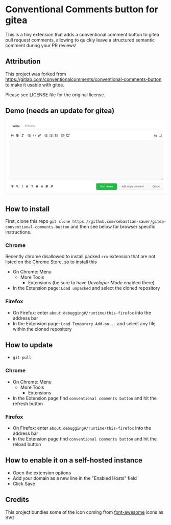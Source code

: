 # Conventional Comments button for gitea

This is a tiny extension that adds a conventional comment button to gitea pull request comments, allowing to quickly leave a structured semantic comment during your PR reviews!

## Attribution

This project was forked from https://gitlab.com/conventionalcomments/conventional-comments-button to make it usable with gitea.

Please see LICENSE file for the original license.

## Demo (needs an update for gitea)

![Demo](demo.gif)

## How to install

First, clone this repo `git clone https://github.com/sebastian-sauer/gitea-conventional-comments-button` and then see below for browser specific instructions.

### Chrome

Recently chrome disallowed to install packed `crx` extension that are not listed on the Chrome Store, so to install this

- On Chrome: Menu
  - More Tools
    - Extensions (be sure to have _Developer Mode_ enabled there)
- In the Extension page: `Load unpacked` and select the cloned repository

### Firefox

- On Firefox: enter `about:debugging#/runtime/this-firefox` into the address bar
- In the Extension page: `Load Temporary Add-on...` and select any file within the cloned repository

## How to update

- `git pull`

### Chrome

- On Chrome: Menu
  - More Tools
    - Extensions
- In the Extension page find `conventional comments button` and hit the refresh button

### Firefox

- On Firefox: enter `about:debugging#/runtime/this-firefox` into the address bar
- In the Extension page find `conventional comments button` and hit the reload button

## How to enable it on a self-hosted instance

- Open the extension options
- Add your domain as a new line in the "Enabled Hosts" field
- Click Save

## Credits

This project bundles some of the icon coming from [font-awesome](https://fontawesome.com/) icons as SVG
